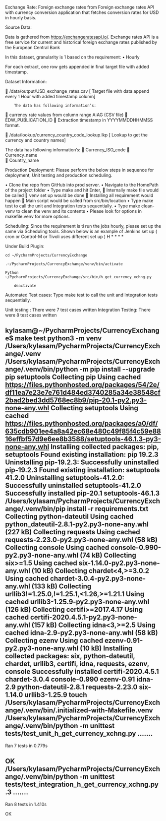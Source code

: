 Exchange Rate:
 Foreign exchange rates from Foreign exchange rates API
with currency conversion application that fetches conversion rates for USD in hourly basis.


Source Data:

Data is gathered from https://exchangeratesapi.io/. Exchange rates API is a free service for current and historical foreign exchange rates published by the European Central Bank


In this dataset, granularity is 1 based on the requirement:
•	Hourly

For each extract, one row gets appended in final target file with added timestamp.

Dataset Information:

	/data/output/USD_exchange_rates.csv [ Target file with data append every 1 Hour with added timestamp column]

        The data has following information’s:
	currency rate values from column range A:AG (CSV file)
	EDW_PUBLICATION_ID   Extraction timestamp in YYYYMMDDHHMMSS format.               

	/data/lookup/currency_country_code_lookup.lkp [ Lookup to get the currency and country names]

The data has following information’s:
	Currency_ISO_code
	Currency_name     
	Country_name

Production Deployment:
	Please perform the below steps in sequence for deployment, Unit testing and production scheduling.

•	Clone the repo from GitHub into prod server.
•	Navigate to the HomePath of the project folder
•	Type make and hit Enter,
	Internally make file would be called
	venv set up would be done
	Installing all requirement would happen
	Main script would be called from src/bin/location
•	Type make test to call the unit and Integration tests sequentially.
•	Type make clean-venv to clean the venv and its contents
•	Please look for options in makefile.venv for more options.

Scheduling:
                     Since the requirement is ti run the jobs hourly, please set up the same via Scheduling tools. Shown below is an example of Jenkins set up ( cron or Control-M or Tivoli uses different set up )
 H * * * *

Under Build Plugin:
        
	cd ~/PycharmProjects/CurrencyExchange
        
	.~/PycharmProjects/CurrencyExchange/venv/bin/activate
        
	Python ~/PycharmProjects/CurrencyExchange/src/bin/h_get_currency_xchng.py
	
        deactivate

Automated Test cases:
     Type make test to call the unit and Integration tests sequentially.

Unit testing       : There were 7 test cases written
Integration Testing: There were 8 test cases written

kylasam@~/PycharmProjects/CurrencyExchange$ make test
python3 -m venv /Users/kylasam/PycharmProjects/CurrencyExchange/.venv
/Users/kylasam/PycharmProjects/CurrencyExchange/.venv/bin/python -m pip install --upgrade pip setuptools
Collecting pip
  Using cached https://files.pythonhosted.org/packages/54/2e/df11ea7e23e7e761d484ed3740285a34e38548cf2bad2bed3dd5768ec8b9/pip-20.1-py2.py3-none-any.whl
Collecting setuptools
  Using cached https://files.pythonhosted.org/packages/a0/df/635cdb901ee4a8a42ec68e480c49f85f4c59e8816effbf57d9e6ee8b3588/setuptools-46.1.3-py3-none-any.whl
Installing collected packages: pip, setuptools
  Found existing installation: pip 19.2.3
    Uninstalling pip-19.2.3:
      Successfully uninstalled pip-19.2.3
  Found existing installation: setuptools 41.2.0
    Uninstalling setuptools-41.2.0:
      Successfully uninstalled setuptools-41.2.0
Successfully installed pip-20.1 setuptools-46.1.3
/Users/kylasam/PycharmProjects/CurrencyExchange/.venv/bin/pip install -r requirements.txt
Collecting python-dateutil
  Using cached python_dateutil-2.8.1-py2.py3-none-any.whl (227 kB)
Collecting requests
  Using cached requests-2.23.0-py2.py3-none-any.whl (58 kB)
Collecting console
  Using cached console-0.990-py2.py3-none-any.whl (74 kB)
Collecting six>=1.5
  Using cached six-1.14.0-py2.py3-none-any.whl (10 kB)
Collecting chardet<4,>=3.0.2
  Using cached chardet-3.0.4-py2.py3-none-any.whl (133 kB)
Collecting urllib3!=1.25.0,!=1.25.1,<1.26,>=1.21.1
  Using cached urllib3-1.25.9-py2.py3-none-any.whl (126 kB)
Collecting certifi>=2017.4.17
  Using cached certifi-2020.4.5.1-py2.py3-none-any.whl (157 kB)
Collecting idna<3,>=2.5
  Using cached idna-2.9-py2.py3-none-any.whl (58 kB)
Collecting ezenv
  Using cached ezenv-0.91-py2.py3-none-any.whl (10 kB)
Installing collected packages: six, python-dateutil, chardet, urllib3, certifi, idna, requests, ezenv, console
Successfully installed certifi-2020.4.5.1 chardet-3.0.4 console-0.990 ezenv-0.91 idna-2.9 python-dateutil-2.8.1 requests-2.23.0 six-1.14.0 urllib3-1.25.9
touch /Users/kylasam/PycharmProjects/CurrencyExchange/.venv/bin/.initialized-with-Makefile.venv
/Users/kylasam/PycharmProjects/CurrencyExchange/.venv/bin/python -m unittest tests/test_unit_h_get_currency_xchng.py
.......
----------------------------------------------------------------------
Ran 7 tests in 0.779s

OK
/Users/kylasam/PycharmProjects/CurrencyExchange/.venv/bin/python -m unittest tests/test_integration_h_get_currency_xchng.py
.3
.......
----------------------------------------------------------------------
Ran 8 tests in 1.410s

OK
